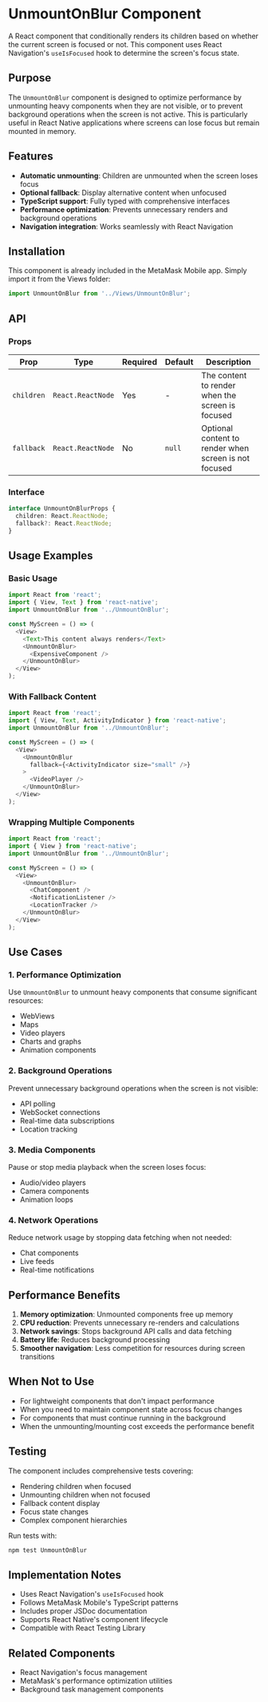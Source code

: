 # UnmountOnBlur Component

A React component that conditionally renders its children based on whether the current screen is focused or not. This component uses React Navigation's `useIsFocused` hook to determine the screen's focus state.

## Purpose

The `UnmountOnBlur` component is designed to optimize performance by unmounting heavy components when they are not visible, or to prevent background operations when the screen is not active. This is particularly useful in React Native applications where screens can lose focus but remain mounted in memory.

## Features

- **Automatic unmounting**: Children are unmounted when the screen loses focus
- **Optional fallback**: Display alternative content when unfocused
- **TypeScript support**: Fully typed with comprehensive interfaces
- **Performance optimization**: Prevents unnecessary renders and background operations
- **Navigation integration**: Works seamlessly with React Navigation

## Installation

This component is already included in the MetaMask Mobile app. Simply import it from the Views folder:

```typescript
import UnmountOnBlur from '../Views/UnmountOnBlur';
```

## API

### Props

| Prop | Type | Required | Default | Description |
|------|------|----------|---------|-------------|
| `children` | `React.ReactNode` | Yes | - | The content to render when the screen is focused |
| `fallback` | `React.ReactNode` | No | `null` | Optional content to render when screen is not focused |

### Interface

```typescript
interface UnmountOnBlurProps {
  children: React.ReactNode;
  fallback?: React.ReactNode;
}
```

## Usage Examples

### Basic Usage

```typescript
import React from 'react';
import { View, Text } from 'react-native';
import UnmountOnBlur from '../UnmountOnBlur';

const MyScreen = () => (
  <View>
    <Text>This content always renders</Text>
    <UnmountOnBlur>
      <ExpensiveComponent />
    </UnmountOnBlur>
  </View>
);
```

### With Fallback Content

```typescript
import React from 'react';
import { View, Text, ActivityIndicator } from 'react-native';
import UnmountOnBlur from '../UnmountOnBlur';

const MyScreen = () => (
  <View>
    <UnmountOnBlur 
      fallback={<ActivityIndicator size="small" />}
    >
      <VideoPlayer />
    </UnmountOnBlur>
  </View>
);
```

### Wrapping Multiple Components

```typescript
import React from 'react';
import { View } from 'react-native';
import UnmountOnBlur from '../UnmountOnBlur';

const MyScreen = () => (
  <View>
    <UnmountOnBlur>
      <ChatComponent />
      <NotificationListener />
      <LocationTracker />
    </UnmountOnBlur>
  </View>
);
```

## Use Cases

### 1. Performance Optimization
Use `UnmountOnBlur` to unmount heavy components that consume significant resources:
- WebViews
- Maps
- Video players
- Charts and graphs
- Animation components

### 2. Background Operations
Prevent unnecessary background operations when the screen is not visible:
- API polling
- WebSocket connections
- Real-time data subscriptions
- Location tracking

### 3. Media Components
Pause or stop media playback when the screen loses focus:
- Audio/video players
- Camera components
- Animation loops

### 4. Network Operations
Reduce network usage by stopping data fetching when not needed:
- Chat components
- Live feeds
- Real-time notifications

## Performance Benefits

1. **Memory optimization**: Unmounted components free up memory
2. **CPU reduction**: Prevents unnecessary re-renders and calculations
3. **Network savings**: Stops background API calls and data fetching
4. **Battery life**: Reduces background processing
5. **Smoother navigation**: Less competition for resources during screen transitions

## When Not to Use

- For lightweight components that don't impact performance
- When you need to maintain component state across focus changes
- For components that must continue running in the background
- When the unmounting/mounting cost exceeds the performance benefit

## Testing

The component includes comprehensive tests covering:
- Rendering children when focused
- Unmounting children when not focused
- Fallback content display
- Focus state changes
- Complex component hierarchies

Run tests with:
```bash
npm test UnmountOnBlur
```

## Implementation Notes

- Uses React Navigation's `useIsFocused` hook
- Follows MetaMask Mobile's TypeScript patterns
- Includes proper JSDoc documentation
- Supports React Native's component lifecycle
- Compatible with React Testing Library

## Related Components

- React Navigation's focus management
- MetaMask's performance optimization utilities
- Background task management components 